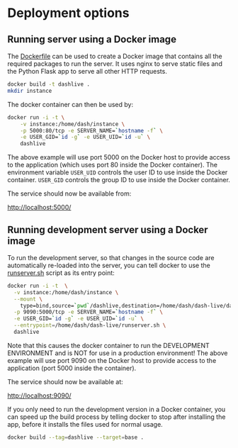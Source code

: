 # Deployment options

## Running server using a Docker image

The [Dockerfile](./Dockerfile) can be used to create a Docker image
that contains all the required packages to run the server. It uses
nginx to serve static files and the Python Flask app to serve all other
HTTP requests.

```sh
docker build -t dashlive .
mkdir instance
```

The docker container can then be used by:

```sh
docker run -i -t \
    -v instance:/home/dash/instance \
    -p 5000:80/tcp -e SERVER_NAME=`hostname -f` \
    -e USER_GID=`id -g` -e USER_UID=`id -u` \
    dashlive
```

The above example will use port 5000 on the Docker host to provide
access to the application (which uses port 80 inside the Docker
container). The environment variable `USER_UID` controls the user
ID to use inside the Docker container. `USER_GID` controls the group
ID to use inside the Docker container.

The service should now be available from:

[http://localhost:5000/]([http://localhost:5000/])

## Running development server using a Docker image

To run the development server, so that changes in the source code are
automatically re-loaded into the server, you can tell docker to use
the [runserver.sh](./runserver.sh) script as its entry point:

```sh
docker run -i -t  \
  -v instance:/home/dash/instance \
  --mount \
    type=bind,source=`pwd`/dashlive,destination=/home/dash/dash-live/dashlive \
  -p 9090:5000/tcp -e SERVER_NAME=`hostname -f` \
  -e USER_GID=`id -g` -e USER_UID=`id -u` \
  --entrypoint=/home/dash/dash-live/runserver.sh \
  dashlive
```

Note that this causes the docker container to run the DEVELOPMENT
ENVIRONMENT and is NOT for use in a production environment! The
above example will use port 9090 on the Docker host to provide
access to the application (port 5000 inside the container).

The service should now be available at:

[http://localhost:9090/]([http://localhost:9090/])


If you only need to run the development version in a Docker container,
you can speed up the build process by telling docker to stop after
installing the app, before it installs the files used for normal usage.

```sh
docker build --tag=dashlive --target=base .
```
